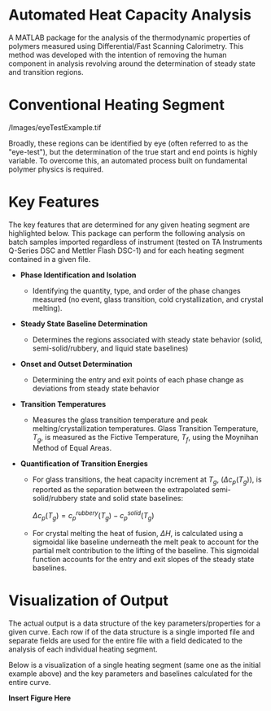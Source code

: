 # Automated Heat Capacity Analysis

A MATLAB package for the analysis of the thermodynamic properties of polymers measured using Differential/Fast Scanning Calorimetry. This method was developed with the intention of removing the human component in analysis revolving around the determination of steady state and transition regions. 


# Conventional Heating Segment
/Images/eyeTestExample.tif

Broadly, these regions can be identified by eye (often referred to as the "eye-test"), but the determination of the true start and end points is highly variable. To overcome this, an automated process built on fundamental polymer physics is required.  

# Key Features
The key features that are determined for any given heating segment are highlighted below. This package can perform the following analysis on batch samples imported regardless of instrument (tested on TA Instruments Q-Series DSC and Mettler Flash DSC-1) and for each heating segment contained in a given file.
- **Phase Identification and Isolation**
	- Identifying the quantity, type, and order of the phase changes measured (no event, glass transition, cold crystallization, and crystal melting). 
- **Steady State Baseline Determination**
	- Determines the regions associated with steady state behavior (solid, semi-solid/rubbery, and liquid state baselines)
- **Onset and Outset Determination**
	- Determining the entry and exit points of each phase change as deviations from steady state behavior
- **Transition Temperatures**
	- Measures the glass transition temperature and peak melting/crystallization temperatures. Glass Transition Temperature, $T_g$, is measured as the Fictive Temperature, $T_f$, using the Moynihan Method of Equal Areas. 
	
- **Quantification of Transition Energies**
	- For glass transitions, the heat capacity increment at $T_g$, $(\Delta c_p(T_g))$,  is reported as the separation between the extrapolated semi-solid/rubbery state and solid state baselines: 
	
		$\Delta c_p(T_g) = c_p^{rubbery}(T_g)-c_p^{solid}(T_g)$
	
	- For crystal melting the heat of fusion, $\Delta H$, is calculated using a sigmoidal like baseline underneath the melt peak to account for the partial melt contribution to the lifting of the baseline. This sigmoidal function accounts for the entry and exit slopes of the steady state baselines.

# Visualization of Output
The actual output is a data structure of the key parameters/properties for a given curve. Each row if of the data structure is a single imported file and separate fields are used for the entire file with a field dedicated to the analysis of each individual heating segment. 

Below is a visualization of a single heating segment (same one as the initial example above) and the key parameters and baselines calculated for the entire curve.

**Insert Figure Here** 
